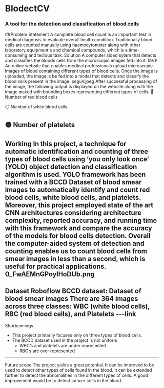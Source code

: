<h1>BlodectCV</h1>

<h3>A tool for the detection and classification of blood cells</h3>

##Problem Statement
A complete blood cell count is an important test in medical diagnosis to evaluate overall health condition. Traditionally blood cells are counted manually using haemocytometer along with other laboratory equipment's and chemical compounds, which is a time-consuming and tedious task. 
Solution
A computer aided sytem that detects and classifies the bloods cells from the microscopic images fed into it.
MVP
An online website that enables medical professionals upload microscopic images of blood containing different types of blood cells. Once the image is uploaded, the image is be fed into a model that detects and classify the blood cells present in the image.
xeguV.jpeg
After successful processing of the image, the following output is  displayed on the website along with the image maked with bounding boxes representing different types of cells:
🔴 Number of red blood cells 

⚪ Number of white blood cells

🟡 Number of platelets
---
Working
In this project, a technique for automatic identification and counting of three types of blood cells using ‘you only look once’ (YOLO) object detection and classification algorithm is used. 
YOLO framework has been trained with a BCCD Dataset of blood smear images to automatically identify and count red blood cells, white blood cells, and platelets. 
Moreover, this project employed state of the art CNN architectures considering architecture complexity, reported accuracy, and running time with this framework and compare the accuracy of the models for blood cells detection. 
Overall the computer-aided system of detection and counting enables us to count blood cells from smear images in less than a second, which is useful for practical applications.
0_FwAEMnGPoyIHoDUb.png
---
Dataset
Roboflow BCCD dataset: Dataset of blood smear images 
There are 364 images across three classes: WBC (white blood cells), RBC (red blood cells), and Platelets
---link
---
Shortcomings
* This project primarily focuses only on three types of blood cells.
* The BCCD dataset used in the project is not uniform.
    * WBC’s and platelets are under represented
    * RBC’s are over represented
---
Future scope
The project yields a great potential. It can be improved to be used to detect other types of cells found in the blood. It can be extended further to detect the abnomalities in the different types of cells. A good improvement would be to detect cancer cells in the blood.
